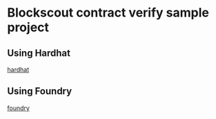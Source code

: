 # Blockscout contract verify sample project

## Using Hardhat

[hardhat](hardhat/)

## Using Foundry

[foundry](foundry/)